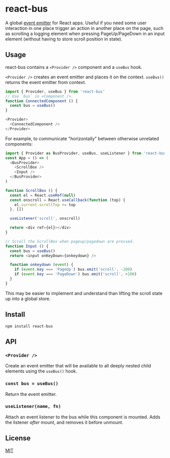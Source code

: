 # react-bus

A global [event emitter](https://github.com/developit/mitt) for React apps.
Useful if you need some user interaction in one place trigger an action in another place on the page, such as scrolling a logging element when pressing PageUp/PageDown in an input element (without having to store scroll position in state).

## Usage

react-bus contains a `<Provider />` component and a `useBus` hook.

`<Provider />` creates an event emitter and places it on the context.
`useBus()` returns the event emitter from context.

```js
import { Provider, useBus } from 'react-bus'
// Use `bus` in <Component />.
function ConnectedComponent () {
  const bus = useBus()
}

<Provider>
  <ConnectedComponent />
</Provider>
```

For example, to communicate "horizontally" between otherwise unrelated components:

```js
import { Provider as BusProvider, useBus, useListener } from 'react-bus'
const App = () => (
  <BusProvider>
    <ScrollBox />
    <Input />
  </BusProvider>
)

function ScrollBox () {
  const el = React.useRef(null)
  const onscroll = React.useCallback(function (top) {
    el.current.scrollTop += top
  }, [])

  useListener('scroll', onscroll)

  return <div ref={el}></div>
}

// Scroll the ScrollBox when pageup/pagedown are pressed.
function Input () {
  const bus = useBus()
  return <input onKeyDown={onkeydown} />

  function onkeydown (event) {
    if (event.key === 'PageUp') bus.emit('scroll', -200)
    if (event.key === 'PageDown') bus.emit('scroll', +200)
  }
}
```

This may be easier to implement and understand than lifting the scroll state up into a global store.

## Install

```
npm install react-bus
```

## API

### `<Provider />`

Create an event emitter that will be available to all deeply nested child elements using the `useBus()` hook.

### `const bus = useBus()`

Return the event emitter.

### `useListener(name, fn)`

Attach an event listener to the bus while this component is mounted. Adds the listener _after_ mount, and removes it before unmount.

## License

[MIT](./LICENSE)
